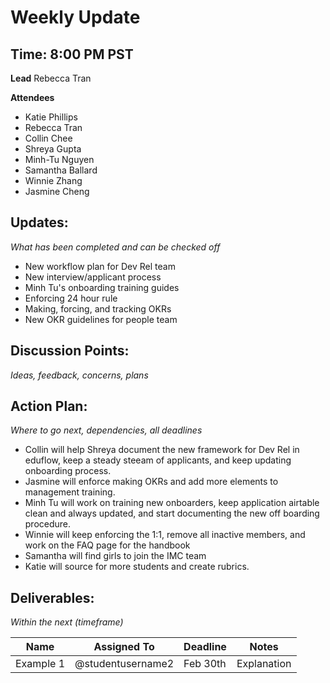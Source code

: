 # Weekly Update
## Time: 8:00 PM PST

**Lead**
Rebecca Tran

**Attendees**
* Katie Phillips
* Rebecca Tran
* Collin Chee
* Shreya Gupta
* Minh-Tu Nguyen
* Samantha Ballard
* Winnie Zhang
* Jasmine Cheng

## Updates:
*What has been completed and can be checked off*
* New workflow plan for Dev Rel team
* New interview/applicant process
* Minh Tu's onboarding training guides
* Enforcing 24 hour rule
* Making, forcing, and tracking OKRs
* New OKR guidelines for people team

## Discussion Points:
*Ideas, feedback, concerns, plans*


## Action Plan:
*Where to go next, dependencies, all deadlines*
* Collin will help Shreya document the new framework for Dev Rel in eduflow, keep a steady steeam of applicants, and keep updating onboarding process.
* Jasmine will enforce making OKRs and add more elements to management training.
* Minh Tu will work on training new onboarders, keep application airtable clean and always updated, and start documenting the new off boarding procedure.
* Winnie will keep enforcing the 1:1, remove all inactive members, and work on the FAQ page for the handbook
* Samantha will find girls to join the IMC team 
* Katie will source for more students and create rubrics.

## Deliverables:
*Within the next (timeframe)*

Name  | Assigned To | Deadline | Notes
------|-------------|----------|------
Example 1 | @studentusername2 | Feb 30th | Explanation
